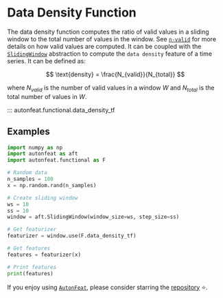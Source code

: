 <!-- 
MIT License

Copyright (c) 2023 Carnegie Mellon University, Auton Lab

Permission is hereby granted, free of charge, to any person obtaining a copy
of this software and associated documentation files (the "Software"), to deal
in the Software without restriction, including without limitation the rights
to use, copy, modify, merge, publish, distribute, sublicense, and/or sell
copies of the Software, and to permit persons to whom the Software is
furnished to do so, subject to the following conditions:

The above copyright notice and this permission notice shall be included in all
copies or substantial portions of the Software.

THE SOFTWARE IS PROVIDED "AS IS", WITHOUT WARRANTY OF ANY KIND, EXPRESS OR
IMPLIED, INCLUDING BUT NOT LIMITED TO THE WARRANTIES OF MERCHANTABILITY,
FITNESS FOR A PARTICULAR PURPOSE AND NONINFRINGEMENT. IN NO EVENT SHALL THE
AUTHORS OR COPYRIGHT HOLDERS BE LIABLE FOR ANY CLAIM, DAMAGES OR OTHER
LIABILITY, WHETHER IN AN ACTION OF CONTRACT, TORT OR OTHERWISE, ARISING FROM,
OUT OF OR IN CONNECTION WITH THE SOFTWARE OR THE USE OR OTHER DEALINGS IN THE
SOFTWARE.
-->

# Data Density Function

The data density function computes the ratio of valid values in a sliding window to the total number of values in the window. See [`n-valid`](n_valid.md) for more details on how valid values are computed. It can be coupled with the [`SlidingWindow`](../core/fixed_window.md) abstraction to compute the `data density` feature of a time series. It can be defined as:

$$
\text{density} = \frac{N_{valid}}{N_{total}}
$$

where $N_{valid}$ is the number of valid values in a window $W$ and $N_{total}$ is the total number of values in $W$.


::: autonfeat.functional.data_density_tf
      

## Examples

```python
import numpy as np
import autonfeat as aft
import autonfeat.functional as F

# Random data
n_samples = 100
x = np.random.rand(n_samples)

# Create sliding window
ws = 10
ss = 10
window = aft.SlidingWindow(window_size=ws, step_size=ss)

# Get featurizer
featurizer = window.use(F.data_density_tf)

# Get features
features = featurizer(x)

# Print features
print(features)
```

If you enjoy using [`AutonFeat`](../../index.md), please consider starring the [repository](https://github.com/autonlab/AutonFeat) ⭐️.